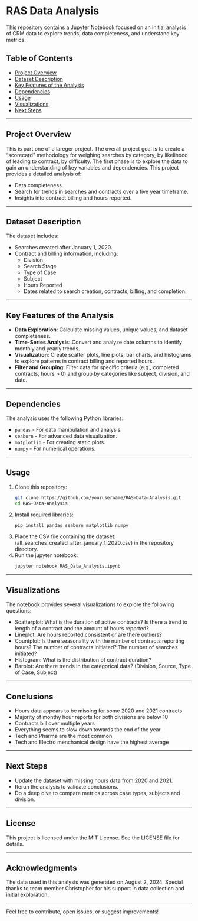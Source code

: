 # RAS Data Analysis

This repository contains a Jupyter Notebook focused on an initial analysis of CRM data to explore trends, data completeness, and understand key metrics. 

## Table of Contents
- [Project Overview](#project-overview)
- [Dataset Description](#dataset-description)
- [Key Features of the Analysis](#key-features-of-the-analysis)
- [Dependencies](#dependencies)
- [Usage](#usage)
- [Visualizations](#visualizations)
- [Next Steps](#next-steps)

---

## Project Overview
This is part one of a lareger project. The overall project goal is to create a “scorecard” methodology for weighing searches by category, by likelihood of leading to contract, by difficulty.
The first phase is to explore the data to gain an understanding of key variables and dependencies.
This project provides a detailed analysis of:
- Data completeness.
- Search for trends in searches and contracts over a five year timeframe.
- Insights into contract billing and hours reported.

---

## Dataset Description
The dataset includes:
- Searches created after January 1, 2020.
- Contract and billing information, including:
  - Division
  - Search Stage
  - Type of Case
  - Subject
  - Hours Reported
  - Dates related to search creation, contracts, billing, and completion.

---

## Key Features of the Analysis
- **Data Exploration**: Calculate missing values, unique values, and dataset completeness.
- **Time-Series Analysis**: Convert and analyze date columns to identify monthly and yearly trends.
- **Visualization**: Create scatter plots, line plots, bar charts, and histograms to explore patterns in contract billing and reported hours.
- **Filter and Grouping**: Filter data for specific criteria (e.g., completed contracts, hours > 0) and group by categories like subject, division, and date.

---

## Dependencies
The analysis uses the following Python libraries:
- `pandas` - For data manipulation and analysis.
- `seaborn` - For advanced data visualization.
- `matplotlib` - For creating static plots.
- `numpy` - For numerical operations.

---

## Usage
1. Clone this repository:
   ```bash
   git clone https://github.com/yourusername/RAS-Data-Analysis.git
   cd RAS-Data-Analysis
2. Install required libraries:
   ```bash
   pip install pandas seaborn matplotlib numpy
3. Place the CSV file containing the dataset:
   (all_searches_created_after_january_1_2020.csv) in the repository directory.
5. Run the jupyter notebook:
   ```bash
   jupyter notebook RAS_Data_Analysis.ipynb

---

## Visualizations
The notebook provides several visualizations to explore the following questions:

- Scatterplot: What is the duration of active contracts? Is there a trend to length of a contract and the amount of hours reported?
- Lineplot: Are hours reported consistent or are there outliers?
- Countplot: Is there seasonality with the number of contracts reporting hours? The number of contracts initiated? The number of searches     initiated?
- Histogram: What is the distribution of contract duration?
- Barplot: Are there trends in the categorical data? (Division, Source, Type of Case, Subject)

---

## Conclusions
-  Hours data appears to be missing for some 2020 and 2021 contracts
-  Majority of monthy hour reports for both divisions are below 10
-  Contracts bill over multiple years
-  Everything seems to slow down towards the end of the year
-  Tech and Pharma are the most common
-  Tech and Electro menchanical design have the highest average 

---

## Next Steps
- Update the dataset with missing hours data from 2020 and 2021.
- Rerun the analysis to validate conclusions.
- Do a deep dive to compare metrics across case types, subjects and division.

---

## License
This project is licensed under the MIT License. See the LICENSE file for details.

---

## Acknowledgments
The data used in this analysis was generated on August 2, 2024. Special thanks to team member Christopher for his support in data collection and initial exploration.

---

Feel free to contribute, open issues, or suggest improvements!
